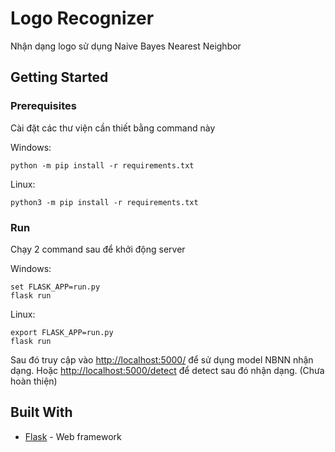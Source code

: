 # Logo Recognizer
Nhận dạng logo sử dụng Naive Bayes Nearest Neighbor

## Getting Started
### Prerequisites

Cài đặt các thư viện cần thiết bằng command này

Windows:
```
python -m pip install -r requirements.txt
```
Linux:
```
python3 -m pip install -r requirements.txt
```
### Run
Chạy 2 command sau để khởi động server

Windows:
```
set FLASK_APP=run.py
flask run
```
Linux:
```
export FLASK_APP=run.py
flask run
```
Sau đó truy cập vào [http://localhost:5000/](http://localhost:5000/) để sử dụng model NBNN nhận dạng.
Hoặc [http://localhost:5000/detect](http://localhost:5000/detect) để detect sau đó nhận dạng. (Chưa hoàn thiện)
## Built With

* [Flask](https://palletsprojects.com/p/flask/) - Web framework
